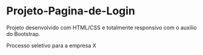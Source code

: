 # Projeto-Pagina-de-Login
Projeto desenvolvido com HTML/CSS e totalmente responsivo com o auxilio do Bootstrap.

Processo seletivo para a empresa X
